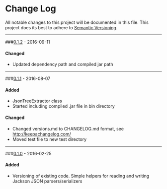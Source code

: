 # Change Log
All notable changes to this project will be documented in this file.
This project does its best to adhere to [Semantic Versioning](http://semver.org/).


--------
###[0.1.2](N/A) - 2016-09-11
#### Changed
* Updated dependency path and compiled jar path


--------
###[0.1.1](https://github.com/TeamworkGuy2/JsonIo/commit/a00ca2ef22f19eba170a6532166da0190c895977) - 2016-08-07
#### Added
* JsonTreeExtractor class
* Started including compiled .jar file in bin directory

#### Changed
* Changed versions.md to CHANGELOG.md format, see http://keepachangelog.com/
* Moved test file to new test directory


--------
###[0.1.0](https://github.com/TeamworkGuy2/JsonIo/commit/e3f67122b64b4906f5db9a81d502979a3c627191) - 2016-02-25
#### Added
* Versioning of existing code. Simple helpers for reading and writing Jackson JSON parsers/serializers

